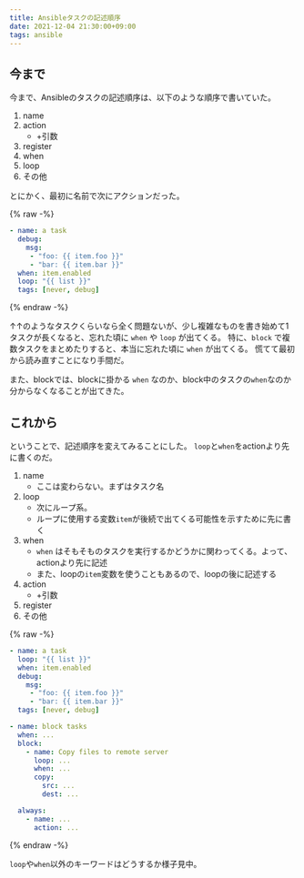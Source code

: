 ```yaml
---
title: Ansibleタスクの記述順序
date: 2021-12-04 21:30:00+09:00
tags: ansible
---
```


## 今まで

今まで、Ansibleのタスクの記述順序は、以下のような順序で書いていた。
1. name
2. action
   - +引数
3. register
4. when
5. loop
6. その他

とにかく、最初に名前で次にアクションだった。

{% raw -%}
```yaml
- name: a task
  debug:
    msg:
     - "foo: {{ item.foo }}"
     - "bar: {{ item.bar }}"
  when: item.enabled
  loop: "{{ list }}"
  tags: [never, debug]
```
{% endraw -%}

↑↑のようなタスクくらいなら全く問題ないが、少し複雑なものを書き始めて1タスクが長くなると、忘れた頃に `when` や `loop` が出てくる。
特に、`block` で複数タスクをまとめたりすると、本当に忘れた頃に `when` が出てくる。
慌てて最初から読み直すことになり手間だ。

また、blockでは、blockに掛かる `when` なのか、block中のタスクの`when`なのか分からなくなることが出てきた。

## これから

ということで、記述順序を変えてみることにした。
`loop`と`when`をactionより先に書くのだ。

1. name
   - ここは変わらない。まずはタスク名
2. loop
   - 次にループ系。
   - ループに使用する変数`item`が後続で出てくる可能性を示すために先に書く
3. when
   - `when` はそもそものタスクを実行するかどうかに関わってくる。よって、actionより先に記述
   - また、loopの`item`変数を使うこともあるので、loopの後に記述する
4. action
   - +引数
5. register
6. その他

{% raw -%}
```yaml
- name: a task
  loop: "{{ list }}"
  when: item.enabled
  debug:
    msg:
     - "foo: {{ item.foo }}"
     - "bar: {{ item.bar }}"
  tags: [never, debug]

- name: block tasks
  when: ...
  block:
    - name: Copy files to remote server
      loop: ...
      when: ...
      copy:
        src: ...
        dest: ...

  always:
    - name: ...
      action: ...
```
{% endraw -%}

`loop`や`when`以外のキーワードはどうするか様子見中。

